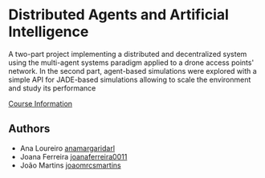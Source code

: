# Distributed Agents and Artificial Intelligence

A two-part project implementing a distributed and decentralized system using the multi-agent systems paradigm applied to a drone access points' network. In the second part, agent-based simulations were explored with a simple API for JADE-based simulations allowing to scale the environment and study its performance

[Course Information](https://sigarra.up.pt/feup/en/ucurr_geral.ficha_uc_view?pv_ocorrencia_id=459491)
## Authors 

* Ana Loureiro [anamargaridarl](https://github.com/anamargaridarl)
* Joana Ferreira [joanaferreira0011](https://github.com/joanaferreira0011)
* João Martins [joaomrcsmartins](https://github.com/joaomrcsmartins)

